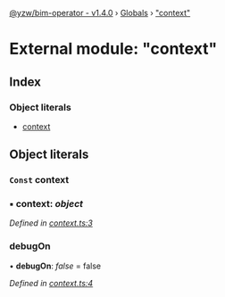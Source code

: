 [@yzw/bim-operator - v1.4.0](../README.md) › [Globals](../globals.md) › ["context"](_context_.md)

# External module: "context"

## Index

### Object literals

* [context](_context_.md#const-context)

## Object literals

### `Const` context

### ▪ **context**: *object*

*Defined in [context.ts:3](https://github.com/youkaisteve/bim-operator/blob/16b53dc/src/context.ts#L3)*

###  debugOn

• **debugOn**: *false* = false

*Defined in [context.ts:4](https://github.com/youkaisteve/bim-operator/blob/16b53dc/src/context.ts#L4)*
